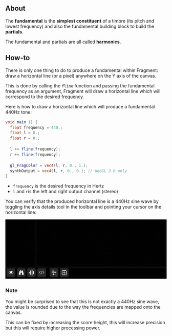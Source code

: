 ## About

The **fundamental** is the **simplest constituent** of a timbre (its pitch and lowest frequency) and also the fundamental building block to build the **partials**.

The fundamental and partials are all called **harmonics**.

## How-to

There is only one thing to do to produce a fundamental within Fragment: draw a horizontal line (or a pixel) anywhere on the Y axis of the canvas.

This is done by calling the `fline` function and passing the fundamental frequency as an argument, Fragment will draw a horizontal line which will correspond to the desired frequency.

Here is how to draw a horizontal line which will produce a fundamental 440Hz tone:

```glsl
void main () {
  float frequency = 440.;
  float l = 0.;
  float r = 0.;

  l += fline(frequency);
  r += fline(frequency);

  gl_FragColor = vec4(l, r, 0., 1.);
  synthOutput = vec4(l, r, 0., 0.); // WebGL 2.0 only
}
```

- `frequency` is the desired frequency in Hertz
- `l` and `r`is the left and right output channel (stereo)

You can verify that the produced horizontal line is a 440Hz sine wave by toggling the axis details tool in the toolbar and pointing your cursor on the horizontal line:

![Axis details tool](gifs/freq_details.gif)

### Note

You might be surprised to see that this is not exactly a 440Hz sine wave, the value is rounded due to the way the frequencies are mapped onto the canvas.

This can be fixed by increasing the score height, this will increase precision but this will require higher processing power.